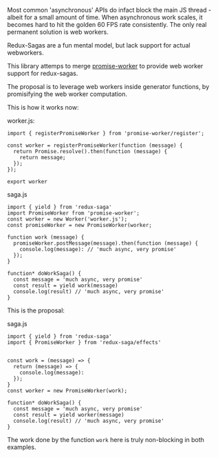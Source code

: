 
Most common 'asynchronous' APIs do infact block the main JS thread - albeit for a small amount of time. When asynchronous work scales, it becomes hard to hit the golden 60 FPS rate consistently. The only real permanent solution is web workers. 

Redux-Sagas are a fun mental model, but lack support for actual webworkers.

This library attemps to merge [promise-worker](https://github.com/nolanlawson/promise-worker) to provide
web worker support for redux-sagas.

The proposal is to leverage web workers inside generator functions, by promisifying the web worker computation.

This is how it works now:

worker.js:

```
import { registerPromiseWorker } from 'promise-worker/register';

const worker = registerPromiseWorker(function (message) {
  return Promise.resolve().then(function (message) {
    return message;
  });
});

export worker
```

saga.js

```
import { yield } from 'redux-saga'
import PromiseWorker from 'promise-worker';
const worker = new Worker('worker.js');
const promiseWorker = new PromiseWorker(worker;

function work (message) {
  promiseWorker.postMessage(message).then(function (message) {
    console.log(message): // 'much async, very promise'
  });
}

function* doWorkSaga() {
  const message = 'much async, very promise'
  const result = yield work(message)
  console.log(result) // 'much async, very promise'
}

```

This is the proposal:

saga.js

```
import { yield } from 'redux-saga'
import { PromiseWorker } from 'redux-saga/effects'


const work = (message) => {
  return (message) => {
    console.log(message):
  });
}
const worker = new PromiseWorker(work);

function* doWorkSaga() {
  const message = 'much async, very promise'
  const result = yield worker(message)
  console.log(result) // 'much async, very promise'
}

```

The work done by the function ```work``` here is truly non-blocking in both examples.

